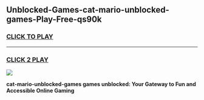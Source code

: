 
## Unblocked-Games-cat-mario-unblocked-games-Play-Free-qs90k
<h3>
<a href="https://premium76.site?title=cat-mario-unblocked-games&ref=18A1">CLICK TO PLAY</a></h3>
<hr>

<h3>
<a href="https://premium76.site?title=cat-mario-unblocked-games&ref=18A1">CLICK 2 PLAY</a>
  
</h3>

<a href="https://premium76.site?title=cat-mario-unblocked-games&ref=18A1"><img src="https://clearcache.store/games.png"></a>


**cat-mario-unblocked-games games unblocked: Your Gateway to Fun and Accessible Online Gaming**

